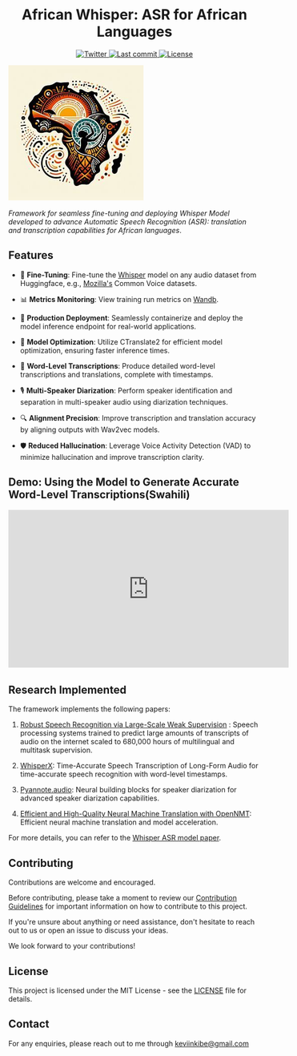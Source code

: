 <h1 align="center">African Whisper: ASR for African Languages</h1>

<p align="center">
  <a href="https://twitter.com/AfriWhisper">
    <img src="https://img.shields.io/twitter/follow/AfriWhisper?style=social" alt="Twitter">
  </a>
  <a href="https://github.com/KevKibe/African-Whisper/commits/">
    <img src="https://img.shields.io/github/last-commit/KevKibe/African-Whisper?" alt="Last commit">
  </a>
  <a href="https://github.com/KevKibe/African-Whisper/blob/main/LICENSE">
    <img src="https://img.shields.io/github/license/KevKibe/African-Whisper?" alt="License">
  </a>

</p>


![Diagram](logo_image.png)


*Framework for seamless fine-tuning and deploying Whisper Model developed to advance Automatic Speech Recognition (ASR): translation and transcription capabilities for African languages*.


## Features
  
- 🔧 **Fine-Tuning**: Fine-tune the [Whisper](https://huggingface.co/collections/openai/whisper-release-6501bba2cf999715fd953013) model on any audio dataset from Huggingface, e.g., [Mozilla's](https://huggingface.co/mozilla-foundation) Common Voice datasets.

- 📊 **Metrics Monitoring**: View training run metrics on [Wandb](https://wandb.ai/).

- 🐳 **Production Deployment**: Seamlessly containerize and deploy the model inference endpoint for real-world applications.

- 🚀 **Model Optimization**: Utilize CTranslate2 for efficient model optimization, ensuring faster inference times.

- 📝 **Word-Level Transcriptions**: Produce detailed word-level transcriptions and translations, complete with timestamps.

- 🎙️ **Multi-Speaker Diarization**: Perform speaker identification and separation in multi-speaker audio using diarization techniques.

- 🔍 **Alignment Precision**: Improve transcription and translation accuracy by aligning outputs with Wav2vec models.

- 🛡️ **Reduced Hallucination**: Leverage Voice Activity Detection (VAD) to minimize hallucination and improve transcription clarity.

## Demo: Using the Model to Generate Accurate Word-Level Transcriptions(Swahili)

<iframe width="560" height="315" src="https://www.youtube.com/embed/mZnjlsFik7I?si=qnOlUlW8CdlT5-3W" title="YouTube video player" frameborder="0" allow="accelerometer; autoplay; clipboard-write; encrypted-media; gyroscope; picture-in-picture; web-share" referrerpolicy="strict-origin-when-cross-origin" allowfullscreen></iframe>

## Research Implemented
The framework implements the following papers:
<br>

1. [Robust Speech Recognition via Large-Scale Weak Supervision](https://arxiv.org/abs/2212.04356) : Speech processing systems trained to predict large amounts of transcripts of audio on the internet scaled to 680,000 hours of multilingual and multitask supervision.

2. [WhisperX](https://arxiv.org/abs/2303.00747): Time-Accurate Speech Transcription of Long-Form Audio for time-accurate speech recognition with word-level timestamps. 

3. [Pyannote.audio](https://arxiv.org/abs/1911.01255): Neural building blocks for speaker diarization for advanced speaker diarization capabilities. 

4. [Efficient and High-Quality Neural Machine Translation with OpenNMT](https://arxiv.org/abs/1701.02810): Efficient neural machine translation and model acceleration.  

For more details, you can refer to the [Whisper ASR model paper](https://cdn.openai.com/papers/whisper.pdf).<br>


## Contributing 
Contributions are welcome and encouraged.

Before contributing, please take a moment to review our [Contribution Guidelines](https://github.com/KevKibe/African-Whisper/blob/master/DOCS/CONTRIBUTING.md) for important information on how to contribute to this project.

If you're unsure about anything or need assistance, don't hesitate to reach out to us or open an issue to discuss your ideas.

We look forward to your contributions!


## License
This project is licensed under the MIT License - see the [LICENSE](https://github.com/KevKibe/African-Whisper/blob/main/LICENSE) file for details.

## Contact
For any enquiries, please reach out to me through keviinkibe@gmail.com

